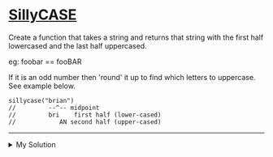 # [SillyCASE](https://www.codewars.com/kata/552ab0a4db0236ff1a00017a)

Create a function that takes a string and returns that string with the first half lowercased and the last half uppercased.

eg: foobar == fooBAR

If it is an odd number then 'round' it up to find which letters to uppercase. See example below.

    sillycase("brian")
    //         --^-- midpoint
    //         bri    first half (lower-cased)
    //            AN second half (upper-cased)

---

<details><summary>My Solution</summary>

````js
function sillycase(silly) {
  let firstLength = Math.ceil(silly.length / 2)

  return silly.slice(0, firstLength).toLowerCase() + silly.slice(firstLength).toUpperCase()
}
```

</details>
````
